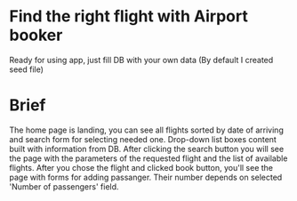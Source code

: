 # Find the right flight with Airport booker

Ready for using app, just fill DB with your own data (By default I created seed file)

# Brief

The home page is landing, you can see all flights sorted by date of arriving and search form for selecting needed one. Drop-down list boxes content built with information from DB. 
After clicking the search button you will see the page with the parameters of the requested flight and the list of available flights. After you chose the flight and clicked book button, you'll see the page with forms for adding passanger. Their number depends on selected 'Number of passengers' field.  
